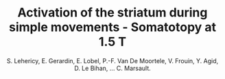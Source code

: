 ---
author: S. Lehericy, E. Gerardin, E. Lobel, P.-F. Van De Moortele, V. Frouin, Y. Agid, D. Le Bihan, ... C. Marsault.
title: Activation of the striatum during simple movements - Somatotopy at 1.5 T
journal: NeuroImage
year: 1999
type: article
volume: 9
number: 6 PART II
---